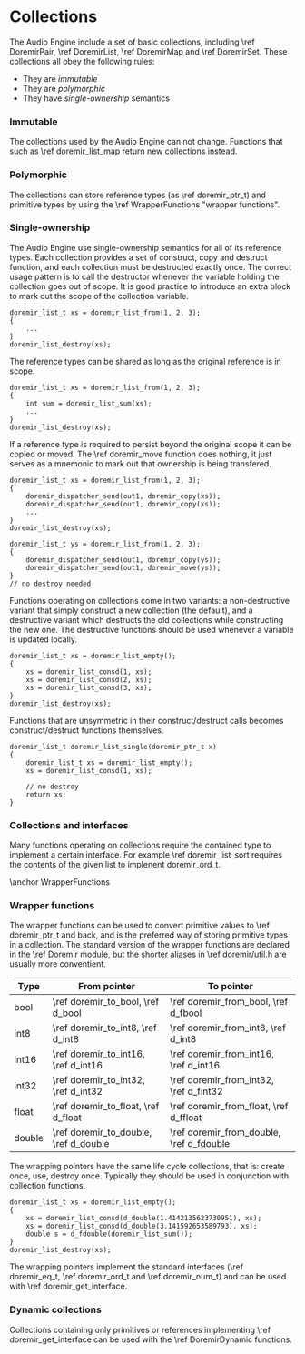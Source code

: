
Collections
===============

The Audio Engine include a set of basic collections, including \ref DoremirPair, \ref DoremirList, \ref DoremirMap and \ref DoremirSet. These collections all obey the following rules:

* They are *immutable*
* They are *polymorphic*
* They have *single-ownership* semantics

### Immutable

The collections used by the Audio Engine can not change. Functions that such as \ref doremir_list_map return new collections instead.

### Polymorphic

The collections can store reference types (as \ref doremir_ptr_t) and primitive types by using the \ref WrapperFunctions "wrapper functions".


### Single-ownership

The Audio Engine use single-ownership semantics for all of its reference types. Each collection provides a set of construct, copy and destruct function, and each collection must be destructed exactly once. The correct usage pattern is to call the destructor whenever the variable holding the collection goes out of scope. It is good practice to introduce an extra block to mark out the scope of the collection variable.

~~~~~~~~~~~~~~~~~~~~~~~~~~~~~~~~~~~~~~~~~~~~~~~~~~~~~~~~~~~~
doremir_list_t xs = doremir_list_from(1, 2, 3);
{
    ...
}
doremir_list_destroy(xs);
~~~~~~~~~~~~~~~~~~~~~~~~~~~~~~~~~~~~~~~~~~~~~~~~~~~~~~~~~~~~

The reference types can be shared as long as the original reference is in scope.
~~~~~~~~~~~~~~~~~~~~~~~~~~~~~~~~~~~~~~~~~~~~~~~~~~~~~~~~~~~~
doremir_list_t xs = doremir_list_from(1, 2, 3);
{
    int sum = doremir_list_sum(xs);
    ...
}
doremir_list_destroy(xs);
~~~~~~~~~~~~~~~~~~~~~~~~~~~~~~~~~~~~~~~~~~~~~~~~~~~~~~~~~~~~

If a reference type is required to persist beyond the original scope it can be copied or moved.
The \ref doremir_move function does nothing, it just serves as a mnemonic to mark out that
ownership is being transfered.
~~~~~~~~~~~~~~~~~~~~~~~~~~~~~~~~~~~~~~~~~~~~~~~~~~~~~~~~~~~~
doremir_list_t xs = doremir_list_from(1, 2, 3);
{
    doremir_dispatcher_send(out1, doremir_copy(xs));
    doremir_dispatcher_send(out1, doremir_copy(xs));
    ...
}
doremir_list_destroy(xs);

doremir_list_t ys = doremir_list_from(1, 2, 3);
{
    doremir_dispatcher_send(out1, doremir_copy(ys));
    doremir_dispatcher_send(out1, doremir_move(ys));
}                                                   
// no destroy needed
~~~~~~~~~~~~~~~~~~~~~~~~~~~~~~~~~~~~~~~~~~~~~~~~~~~~~~~~~~~~


Functions operating on collections come in two variants: a non-destructive variant that simply construct a
new collection (the default), and a destructive variant which destructs the old collections while
constructing the new one. The destructive functions should be used whenever a variable is updated locally.
~~~~~~~~~~~~~~~~~~~~~~~~~~~~~~~~~~~~~~~~~~~~~~~~~~~~~~~~~~~~
doremir_list_t xs = doremir_list_empty();
{
    xs = doremir_list_consd(1, xs);
    xs = doremir_list_consd(2, xs);
    xs = doremir_list_consd(3, xs);
}
doremir_list_destroy(xs);
~~~~~~~~~~~~~~~~~~~~~~~~~~~~~~~~~~~~~~~~~~~~~~~~~~~~~~~~~~~~

Functions that are unsymmetric in their construct/destruct calls becomes construct/destruct functions
themselves.
~~~~~~~~~~~~~~~~~~~~~~~~~~~~~~~~~~~~~~~~~~~~~~~~~~~~~~~~~~~~
doremir_list_t doremir_list_single(doremir_ptr_t x)
{                                
    doremir_list_t xs = doremir_list_empty();
    xs = doremir_list_consd(1, xs);

    // no destroy
    return xs; 
}

~~~~~~~~~~~~~~~~~~~~~~~~~~~~~~~~~~~~~~~~~~~~~~~~~~~~~~~~~~~~

### Collections and interfaces

Many functions operating on collections require the contained type to implement a certain interface. For
example \ref doremir_list_sort requires the contents of the given list to implenent doremir_ord_t.


\anchor WrapperFunctions

### Wrapper functions

The wrapper functions can be used to convert primitive values to \ref doremir_ptr_t and back, and is the preferred
way of storing primitive types in a collection. The standard version of the wrapper functions are declared in the \ref Doremir module,
but the shorter aliases in \ref doremir/util.h are usually more conventient.

Type   | From pointer                          | To pointer
-------| --------------------------------------|--------------------
bool   | \ref doremir_to_bool, \ref d_bool     | \ref doremir_from_bool, \ref d_fbool
int8   | \ref doremir_to_int8, \ref d_int8       | \ref doremir_from_int8, \ref d_int8
int16  | \ref doremir_to_int16, \ref d_int16     | \ref doremir_from_int16, \ref d_int16
int32  | \ref doremir_to_int32, \ref d_int32     | \ref doremir_from_int32, \ref d_fint32
float  | \ref doremir_to_float, \ref d_float     | \ref doremir_from_float, \ref d_ffloat
double | \ref doremir_to_double, \ref d_double   | \ref doremir_from_double, \ref d_fdouble

The wrapping pointers have the same life cycle collections, that is: create once, use, destroy once. Typically they should be used in conjunction with collection functions.

~~~~~~~~~~~~~~~~~~~~~~~~~~~~~~~~~~~~~~~~~~~~~~~~~~~~~~~~~~~~
doremir_list_t xs = doremir_list_empty();
{
    xs = doremir_list_consd(d_double(1.4142135623730951), xs);
    xs = doremir_list_consd(d_double(3.141592653589793), xs);
    double s = d_fdouble(doremir_list_sum());
}
doremir_list_destroy(xs);
~~~~~~~~~~~~~~~~~~~~~~~~~~~~~~~~~~~~~~~~~~~~~~~~~~~~~~~~~~~~

The wrapping pointers implement the standard interfaces (\ref doremir_eq_t, \ref doremir_ord_t and \ref
doremir_num_t) and can be used with \ref doremir_get_interface.

### Dynamic collections

Collections containing only primitives or references implementing \ref doremir_get_interface can be used
with the \ref DoremirDynamic functions.


